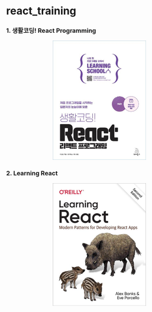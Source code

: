# react_training

### 1. 생활코딩! React Programming

<p align="center">
<img src="Img/Book.jpeg" width="50%" height="50%">
</p>

### 2. Learning React
<p align="center">
<img src="Img/React.jpeg" width="50%" height="50%">
</p>
